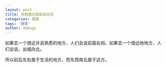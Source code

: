```yaml
---
layout: post
title: 东西南北和前后左右
categories: 随笔
tags: '随笔'
author: debugi
---
```


如果去一个很近并且熟悉的地方，人们会说前面右拐。如果去一个很远地地方，人们会说，出城向北。  

所以前后左右属于生活的地方，而东西南北属于远方。
